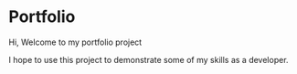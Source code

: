 # Portfolio
Hi, Welcome to my portfolio project

I hope to use this project to demonstrate some of my skills as a developer.